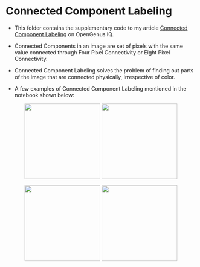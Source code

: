 # Connected Component Labeling

- This folder contains the supplementary code to my article [Connected Component Labeling](https://iq.opengenus.org/connected-component-labeling/) on OpenGenus IQ.

- Connected Components in an image are set of pixels with the same value connected through Four Pixel Connectivity or Eight Pixel Connectivity.

- Connected Component Labeling solves the problem of finding out parts of the image that are connected physically, irrespective of color.

- A few examples of Connected Component Labeling mentioned in the notebook shown below:

<p align="center"> 
<img src="https://iq.opengenus.org/content/images/2020/04/face_orig.png" width="200">
<img src="https://iq.opengenus.org/content/images/2020/04/face_ccl.png" width="200">
</p>

<p align="center"> 
<img src="https://iq.opengenus.org/content/images/2020/04/crosses_orig.png" width="200">
<img src="https://iq.opengenus.org/content/images/2020/04/crosses_ccl.png" width="200">
</p>

